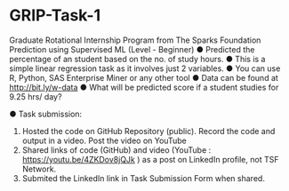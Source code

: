# GRIP-Task-1
Graduate Rotational Internship Program from The Sparks Foundation
Prediction using Supervised ML 
(Level - Beginner)
● Predicted the percentage of an student based on the no. of study hours. 
● This is a simple linear regression task as it involves just 2 variables.
● You can use R, Python, SAS Enterprise Miner or any other tool 
● Data can be found at http://bit.ly/w-data
● What will be predicted score if a student studies for 9.25 hrs/ day? 

● Task submission: 
1. Hosted the code on GitHub Repository (public). Record the code and 
output in a video. Post the video on YouTube
2. Shared links of code (GitHub) and video (YouTube : https://youtu.be/4ZKDov8jQJk ) as a post on 
LinkedIn profile, not TSF Network.
3. Submited the LinkedIn link in Task Submission Form when shared.
